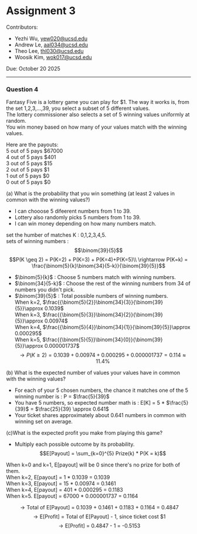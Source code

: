 # Assignment 3

Contributors:
- Yezhi Wu, yew020@ucsd.edu
- Andrew Le, aal034@ucsd.edu
- Theo Lee, thl030@ucsd.edu
- Woosik Kim, wok017@ucsd.edu

Due: October 20 2025


---


### Question 4
Fantasy Five is a lottery game you can play for $1. The way it works is, from the set 1,2,3,...,39, you
select a subset of 5 different values.\
The lottery commissioner also selects a set of 5 winning values uniformly at random.\
You win money based on how many of your values match with the winning values.

Here are the payouts:\
5 out of 5 pays $67000\
4 out of 5 pays $401\
3 out of 5 pays $15\
2 out of 5 pays $1\
1 out of 5 pays $0\
0 out of 5 pays $0

(a) What is the probability that you win something (at least 2 values in common with the winning values?)

* I can chooose 5 difeerent numbers from 1 to 39.
* Lottery also randomly picks 5 numbers from 1 to 39.
* I can win money depending on how many numbers match.

set the humber of matches K : 0,1,2,3,4,5.\
sets of winning numbers : $$\binom{39}{5}$$
$$P(K \geq 2) =  P(K=2) + P(K=3) + P(K=4)+P(K=5)\\
\rightarrow P(K=k) = \frac{\binom{5}{k}\binom{34}{5-k}}{\binom{39}{5}}$$
* $\binom{5}{k}$ : Choose 5 numbers match with winning numbers.
* $\binom{34}{5-k}$ : Choose the rest of the winning numbers from 34 of numbers you didn't pick.
* $\binom{39}{5}$ : Total possible numbers of winning numbers.\
When k=2, $\frac{{\binom{5}{2}}\binom{34}{3}}{\binom{39}{5}}\approx 0.1039$\
When k=3, $\frac{{\binom{5}{3}}\binom{34}{2}}{\binom{39}{5}}\approx 0.00974$\
When k=4, $\frac{{\binom{5}{4}}\binom{34}{1}}{\binom{39}{5}}\approx 0.000295$\
When k=5, $\frac{{\binom{5}{5}}\binom{34}{0}}{\binom{39}{5}}\approx 0.000001737$
$$\rightarrow P(K\geq2) = 0.1039 + 0.00974 + 0.000295 + 0.000001737 = 0.114 \approx 11.4\%$$


(b) What is the expected number of values your values have in common with the winning values?

* For each of your 5 chosen numbers, the chance it matches one of the 5 winning number is : P = $\frac{5}{39}$
* You have 5 numbers, so expected number math is : E[K] = 5 * $\frac{5}{39}$ = $\frac{25}{39} \approx 0.641$
* Your ticket shares approximately about 0.641 numbers in common with winning set on average.


(c)What is the expected profit you make from playing this game?

* Multiply each possible outcome by its probability.
$$E[Payout] = \sum_{k=0}^{5} Prize(k) * P(K = k)$$

When k=0 and k=1, E[payout] will be 0 since there's no prize for both of them.\
When k=2, E[payout] = 1 * 0.1039 = 0.1039\
When k=3, E[payout] = 15 * 0.00974 = 0.1461\
When k=4, E[payout] = 401 * 0.000295 = 0.1183\
When k=5. E[payout] = 67000 * 0.000001737 = 0.1164

$$\rightarrow \text{Total of E[Payout] = 0.1039 + 0.1461 + 0.1183 + 0.1164 = 0.4847}$$
$$\rightarrow \text{E[Profit] = Total of E[Payout] - 1,  since ticket cost \$1}$$
$$\rightarrow \text{E[Profit] = 0.4847 - 1 = -0.5153}$$